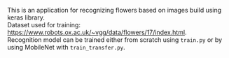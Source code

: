 This is an application for recognizing flowers based on images build using keras library.\
Dataset used for training: https://www.robots.ox.ac.uk/~vgg/data/flowers/17/index.html. \
Recognition model can be trained either from scratch using ``train.py`` or by using MobileNet with ``train_transfer.py``.
